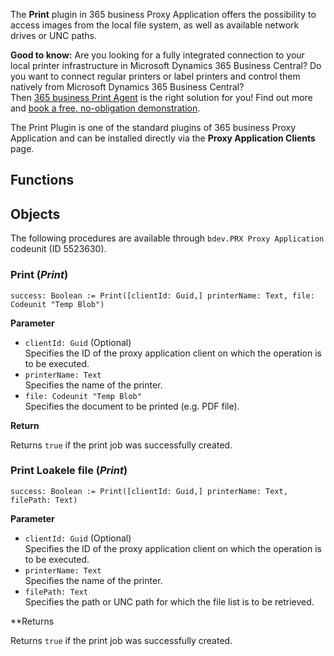  
The **Print** plugin in 365 business Proxy Application offers the possibility to access images from the local file system, as well as available network drives or UNC paths.

<div class="alert alert-notice">
    <i class="fa-solid fa-notes"></i> <strong>Good to know:</strong> Are you looking for a fully integrated connection to your local printer infrastructure in Microsoft Dynamics 365 Business Central? Do you want to connect regular printers or label printers and control them natively from Microsoft Dynamics 365 Business Central?
    <br>Then <a href="https://365businessdev.com/produkte-loesungen/365-business-print-agent/" target="_blank">365 business Print Agent</a> is the right solution for you! Find out more and <a href="https://calendly.com/365businessdev" target="_blank">book a free, no-obligation demonstration</a>.
</div>

The Print Plugin is one of the standard plugins of 365 business Proxy Application and can be installed directly via the **Proxy Application Clients** page.

## Functions

## Objects

The following procedures are available through `bdev.PRX Proxy Application` codeunit (ID 5523630).

### Print (*Print*)

```al
success: Boolean := Print([clientId: Guid,] printerName: Text, file: Codeunit "Temp Blob")
```

**Parameter**

 - `clientId: Guid` (Optional)<br>
   Specifies the ID of the proxy application client on which the operation is to be executed.
 - `printerName: Text`<br>
   Specifies the name of the printer.
 - `file: Codeunit "Temp Blob"`<br>
   Specifies the document to be printed (e.g. PDF file).

**Return**

Returns `true` if the print job was successfully created.

### Print Loakele file (*Print*)

```al
success: Boolean := Print([clientId: Guid,] printerName: Text, filePath: Text)
```

**Parameter**

 - `clientId: Guid` (Optional)<br>
   Specifies the ID of the proxy application client on which the operation is to be executed.
 - `printerName: Text`<br>
   Specifies the name of the printer.
 - `filePath: Text`<br>
   Specifies the path or UNC path for which the file list is to be retrieved.

**Returns

Returns `true` if the print job was successfully created.



